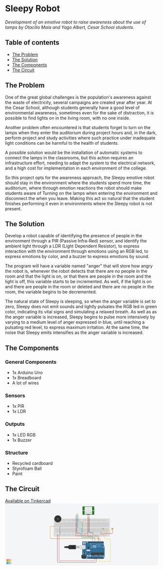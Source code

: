 # Sleepy Robot
_Development of an emotive robot to raise awareness about the use of lamps by Otacilio Maia and Yago Albert, Cesar School students._

## Table of contents
- [The Problem](https://github.com/OtacilioN/Sleepy/blob/master/README.md#the-problem)
- [The Solution](https://github.com/OtacilioN/Sleepy/blob/master/README.md#the-solution)
- [The Components](https://github.com/OtacilioN/Sleepy/blob/master/README.md#the-components)
- [The Circuit](https://github.com/OtacilioN/Sleepy/blob/master/README.md#the-circuit)

## The Problem

One of the great global challenges is the population's awareness against the waste of electricity, several campaigns are created year after year. At the Cesar School, although students generally have a good level of environmental awareness, sometimes even for the sake of distraction, it is possible to find lights on in the living room, with no one inside.

Another problem often encountered is that students forget to turn on the lamps when they enter the auditorium during project hours and, in the dark, perform project and study activities where such practice under inadequate light conditions can be harmful to the health of students.

A possible solution would be the installation of automatic systems to connect the lamps in the classrooms, but this action requires an infrastructure effort, needing to adapt the system to the electrical network, and a high cost for implementation in each environment of the college.

So this project opts for the awareness approach, the Sleepy emotive robot should stay in the environment where the students spend more time, the auditorium, where through emotion reactions the robot should make students aware of Turning on the lamps when entering the environment and disconnect the when you leave. Making this act so natural that the student finishes performing it even in environments where the Sleepy robot is not present.


## The Solution

Develop a robot capable of identifying the presence of people in the environment through a PIR (Passive Infra-Red) sensor, and identify the ambient light through a LDR (Light Dependent Resistor), to express interaction with the environment through emotions using an RGB led, to express emotions by color, and a buzzer to express emotions by sound.

The program will have a variable named "anger" that will store how angry the robot is, whenever the robot detects that there are no people in the room and that the light is on, or that there are people in the room and the light is off, this variable starts to be incremented. As well, if the light is on and there are people in the room or deleted and there are no people in the room, the variable begins to be decremented.

The natural state of Sleepy is sleeping, so when the anger variable is set to zero, Sleepy does not emit sounds and lightly pulsates the RGB led in green color, indicating its vital signs and simulating a relaxed breath. As well as as the anger variable is increased, Sleepy begins to pulse more intensively by varying to a medium level of anger expressed in blue, until reaching a pulsating red level, to express maximum irritation. At the same time, the noise that Sleepy emits intensifies as the anger variable is increased.

## The Components

### General Components
- 1x Arduino Uno
- 1x Breadboard
- A lot of wires

### Sensors
- 1x PIR 
- 1x LDR 

### Outputs
- 1x LED RGB
- 1x Buzzer

### Structure
- Recycled cardboard
- Styrofoam Ball
- Paint

## The Circuit
[Available on Tinkercad](https://www.tinkercad.com/things/bKDtHvI3uIr)
![lockup](https://github.com/OtacilioN/Sleepy/blob/master/Sleepy.png)
